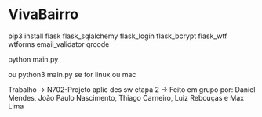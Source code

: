 # VivaBairro

pip3 install flask flask_sqlalchemy flask_login flask_bcrypt flask_wtf wtforms email_validator qrcode

python main.py


ou python3 main.py se for linux ou mac

Trabalho -> N702-Projeto aplic des sw etapa 2 -> Feito em grupo por: Daniel Mendes, João Paulo Nascimento, Thiago Carneiro, Luiz Rebouças e Max Lima
